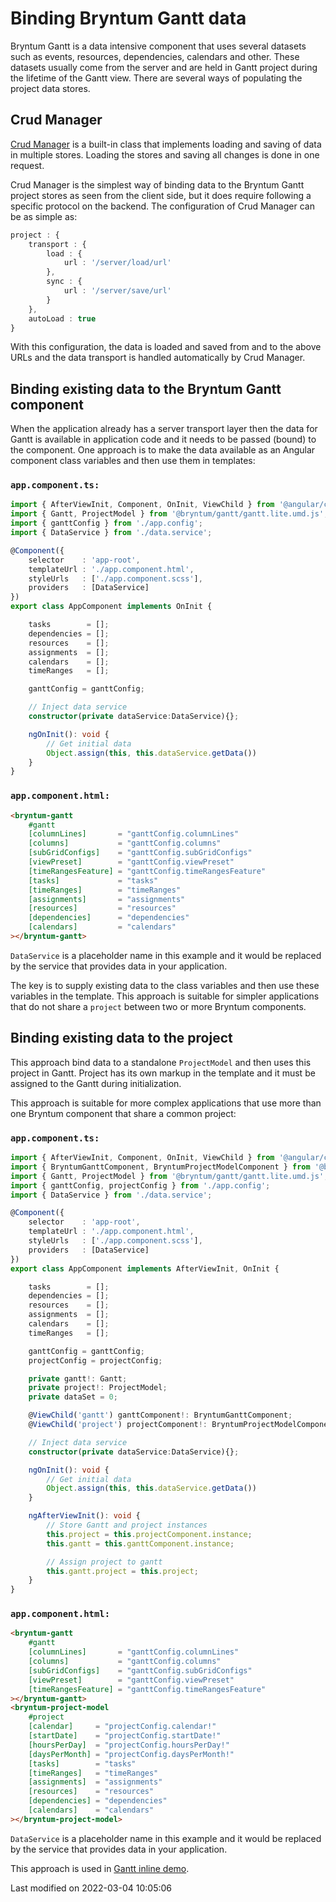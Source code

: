 # Binding Bryntum Gantt data

Bryntum Gantt is a data intensive component that uses several datasets such as events, resources, dependencies,
calendars and other. These datasets usually come from the server and are held in Gantt project during the lifetime
of the Gantt view. There are several ways of populating the project data stores.

## Crud Manager

[Crud Manager](#Scheduler/data/CrudManager) is a built-in class that implements loading and saving of data in multiple
stores. Loading the stores and saving all changes is done in one request.

Crud Manager is the simplest way of binding data to the Bryntum Gantt project stores as seen from the client side, 
but it does require following a specific protocol on the backend. The configuration of Crud Manager can be as simple as:

```typescript
project : { 
    transport : {
        load : {
            url : '/server/load/url'
        },
        sync : {
            url : '/server/save/url'
        }
    },
    autoLoad : true
}
```

With this configuration, the data is loaded and saved from and to the above URLs and the data transport is handled
automatically by Crud Manager.

## Binding existing data to the Bryntum Gantt component

When the application already has a server transport layer then the data for Gantt is available in application 
code and it needs to be passed (bound) to the component. One approach is to make the data available as an Angular 
component class variables and then use them in templates:

### `app.component.ts:`
```typescript
import { AfterViewInit, Component, OnInit, ViewChild } from '@angular/core';
import { Gantt, ProjectModel } from '@bryntum/gantt/gantt.lite.umd.js';
import { ganttConfig } from './app.config';
import { DataService } from './data.service';

@Component({
    selector    : 'app-root',
    templateUrl : './app.component.html',
    styleUrls   : ['./app.component.scss'],
    providers   : [DataService]
})
export class AppComponent implements OnInit {

    tasks        = [];
    dependencies = [];
    resources    = [];
    assignments  = [];
    calendars    = [];
    timeRanges   = [];

    ganttConfig = ganttConfig;

    // Inject data service
    constructor(private dataService:DataService){};

    ngOnInit(): void {
        // Get initial data
        Object.assign(this, this.dataService.getData())
    }
}

```
### `app.component.html:`
```html
<bryntum-gantt
    #gantt
    [columnLines]       = "ganttConfig.columnLines"
    [columns]           = "ganttConfig.columns"
    [subGridConfigs]    = "ganttConfig.subGridConfigs"
    [viewPreset]        = "ganttConfig.viewPreset"
    [timeRangesFeature] = "ganttConfig.timeRangesFeature"
    [tasks]             = "tasks"
    [timeRanges]        = "timeRanges"
    [assignments]       = "assignments"
    [resources]         = "resources"
    [dependencies]      = "dependencies"
    [calendars]         = "calendars"
></bryntum-gantt>
```

`DataService` is a placeholder name in this example and it would be replaced by the service that provides data in your
application.

The key is to supply existing data to the class variables and then use these variables in the template. This approach
is suitable for simpler applications that do not share a `project` between two or more Bryntum components.

## Binding existing data to the project

This approach bind data to a standalone `ProjectModel` and then uses this project in Gantt. Project has its own
markup in the template and it must be assigned to the Gantt during initialization.

This approach is suitable for more complex applications that use more than one Bryntum component that share a common
project:

### `app.component.ts:`
```typescript
import { AfterViewInit, Component, OnInit, ViewChild } from '@angular/core';
import { BryntumGanttComponent, BryntumProjectModelComponent } from '@bryntum/gantt-angular';
import { Gantt, ProjectModel } from '@bryntum/gantt/gantt.lite.umd.js';
import { ganttConfig, projectConfig } from './app.config';
import { DataService } from './data.service';

@Component({
    selector    : 'app-root',
    templateUrl : './app.component.html',
    styleUrls   : ['./app.component.scss'],
    providers   : [DataService]
})
export class AppComponent implements AfterViewInit, OnInit {

    tasks        = [];
    dependencies = [];
    resources    = [];
    assignments  = [];
    calendars    = [];
    timeRanges   = [];

    ganttConfig = ganttConfig;
    projectConfig = projectConfig;

    private gantt!: Gantt;
    private project!: ProjectModel;
    private dataSet = 0;

    @ViewChild('gantt') ganttComponent!: BryntumGanttComponent;
    @ViewChild('project') projectComponent!: BryntumProjectModelComponent;

    // Inject data service
    constructor(private dataService:DataService){};

    ngOnInit(): void {
        // Get initial data
        Object.assign(this, this.dataService.getData())
    }

    ngAfterViewInit(): void {
        // Store Gantt and project instances
        this.project = this.projectComponent.instance;
        this.gantt = this.ganttComponent.instance;

        // Assign project to gantt
        this.gantt.project = this.project;
    }
}

```

### `app.component.html:`
```html
<bryntum-gantt
    #gantt
    [columnLines]       = "ganttConfig.columnLines"
    [columns]           = "ganttConfig.columns"
    [subGridConfigs]    = "ganttConfig.subGridConfigs"
    [viewPreset]        = "ganttConfig.viewPreset"
    [timeRangesFeature] = "ganttConfig.timeRangesFeature"
></bryntum-gantt>
<bryntum-project-model
    #project
    [calendar]     = "projectConfig.calendar!"
    [startDate]    = "projectConfig.startDate!"
    [hoursPerDay]  = "projectConfig.hoursPerDay!"
    [daysPerMonth] = "projectConfig.daysPerMonth!"
    [tasks]        = "tasks"
    [timeRanges]   = "timeRanges"
    [assignments]  = "assignments"
    [resources]    = "resources"
    [dependencies] = "dependencies"
    [calendars]    = "calendars"
></bryntum-project-model>
```

`DataService` is a placeholder name in this example and it would be replaced by the service that provides data in your
application.

This approach is used in
[Gantt inline demo](https://bryntum.com/examples/gantt/frameworks/angular/inline-data/dist/inline-data/).


<p class="last-modified">Last modified on 2022-03-04 10:05:06</p>
